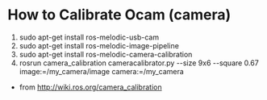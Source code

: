 # How to Calibrate Ocam (camera)
1. sudo apt-get install ros-melodic-usb-cam
2. sudo apt-get install ros-melodic-image-pipeline
3. sudo apt-get install ros-melodic-camera-calibration
4. rosrun camera_calibration cameracalibrator.py --size 9x6 --square 0.67 image:=/my_camera/image camera:=/my_camera
- from http://wiki.ros.org/camera_calibration
